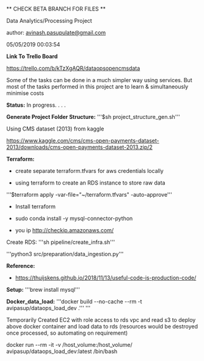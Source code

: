 ** CHECK BETA BRANCH FOR FILES **

Data Analytics/Processing Project

author: avinash.pasupulate@gmail.com

05/05/2019 00:03:54

**Link To Trello Board**

https://trello.com/b/kTzXgAQR/dataopsopencmsdata

Some of the tasks can be done in a much simpler way using services.
But most of the tasks performed in this project are to learn & simultaneously minimise costs

**Status:**
In progress. . . .


**Generate Project Folder Structure:**
'''$sh project_structure_gen.sh'''


Using CMS dataset (2013) from kaggle

https://www.kaggle.com/cms/cms-open-payments-dataset-2013/downloads/cms-open-payments-dataset-2013.zip/2


**Terraform:**

* create separate terraform.tfvars for aws credentials locally

* using terraform to create an RDS instance to store raw data


'''$terraform apply -var-file="~/terraform.tfvars" -auto-approve'''

* Install terraform

* sudo conda install -y mysql-connector-python


* you ip http://checkip.amazonaws.com/

Create RDS:
'''sh pipeline/create_infra.sh'''

'''python3 src/preparation/data_ingestion.py'''


**Reference:**
* https://thuijskens.github.io/2018/11/13/useful-code-is-production-code/


**Setup:**
'''brew install mysql'''

**Docker_data_load:**
'''docker build --no-cache --rm -t avipasup/dataops_load_dev .'''
'''

Temporarily Created EC2 with role access to rds vpc and read s3
to deploy above docker container and load data to rds (resources would be destroyed once processed, so automating on requirement)



docker run --rm -it -v /host_volume:/host_volume/ avipasup/dataops_load_dev:latest /bin/bash
